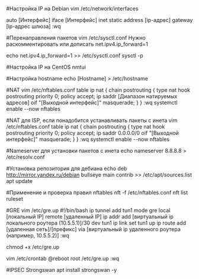 #Настройка IP на Debian
vim /etc/network/interfaces

auto [Интерфейс]
iface [Интерфейс] inet static
address [ip-адрес]
gateway [ip-адрес шлюза]
:wq

#Перенаправления пакетов
vim /etc/sysctl.conf
Нужно раскомментировать или дописать
net.ipv4.ip_forward=1

echo net.ipv4.ip_forward=1 >> /etc/sysctl.conf
sysctl -p


#Настройка IP на CentOS
nmtui

#Настройка hostname
echo [Hostname] > /etc/hostname

#NAT
vim /etc/nftables.conf
table ip nat {
	chain postrouting {
		type nat hook postrouting priority 0; policy accept;
		ip saddr [Диапазон натируемых адресов] oif "[Выходной интерфейс]" masquerade;
	}
}
:wq
systemctl enable --now nftables

#NAT для ISP, если понадобится устанавливать пакеты с инета
vim /etc/nftables.conf
table ip nat {
	chain postrouting {
		type nat hook postrouting priority 0; policy accept;
		ip saddr 0.0.0.0/0 oif "[Выходной интерфейс]" masquerade;
	}
}
:wq
systemctl enable --now nftables

#Nameserver для установки пакетов с инета
echo nameserver 8.8.8.8 > /etc/resolv.conf

#Установка репозитория для дебиана
echo deb http://mirror.yandex.ru/debian bullseye main contrib >> /etc/apt/sources.list
apt update

#Применение и проверка правил nftables 
nft -f /etc/nftables.conf
nft list ruleset

#GRE
vim /etc/gre.up
#!/bin/bash
ip tunnel add tun1 mode gre local [локальный IP] remote [удаленный IP]
ip addr add [виртуальный ip локального роутера (10.5.5.1)]/30 dev tun1
ip link set tun1 up
ip route add [удаленная сеть]/[префикс] via [виртуальный ip удаленного роутера (например, 10.5.5.2)]
:wq

chmod +x /etc/gre.up

vim /etc/crontab
@reboot		root	/etc/gre.up
:wq

#IPSEC Strongswan
apt install strongswan -y

 

